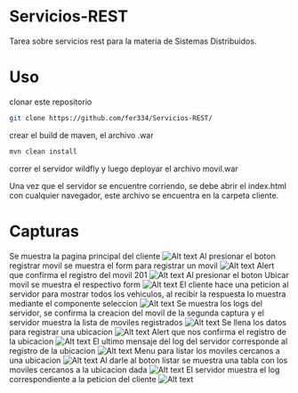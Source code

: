 # Servicios-REST
Tarea sobre servicios rest para la materia de Sistemas Distribuidos.
# Uso
clonar este repositorio
```sh
git clone https://github.com/fer334/Servicios-REST/
```
crear el build de maven, el archivo .war
```sh
mvn clean install
```
correr el servidor wildfly y luego deployar el archivo movil.war

Una vez que el servidor se encuentre corriendo, se debe abrir el index.html con cualquier navegador, este archivo se encuentra en la carpeta cliente.

# Capturas
Se muestra la pagina principal del cliente
![Alt text](capturas/Captura&#32;de&#32;pantalla&#32;de&#32;2020-10-13&#32;01-48-50.png?raw=true "Optional Title") 
Al presionar el boton registrar movil se muestra el form para registrar un movil
![Alt text](capturas/Captura&#32;de&#32;pantalla&#32;de&#32;2020-10-13&#32;01-51-31.png?raw=true "Optional Title") 
Alert que confirma el registro del movil 201
![Alt text](capturas/Captura&#32;de&#32;pantalla&#32;de&#32;2020-10-13&#32;01-53-16.png?raw=true "Optional Title") 
Al presionar el boton Ubicar movil se muestra el respectivo form
![Alt text](capturas/Captura&#32;de&#32;pantalla&#32;de&#32;2020-10-13&#32;01-54-24.png?raw=true "Optional Title") 
El cliente hace una peticion al servidor para mostrar todos los vehiculos, al recibir la respuesta lo muestra mediante el componente seleccion
![Alt text](capturas/Captura&#32;de&#32;pantalla&#32;de&#32;2020-10-13&#32;01-54-26.png?raw=true "Optional Title") 
Se muestra los logs del servidor, se confirma la creacion del movil de la segunda captura y el servidor muestra la lista de moviles registrados
![Alt text](capturas/Captura&#32;de&#32;pantalla&#32;de&#32;2020-10-13&#32;01-54-56.png?raw=true "Optional Title") 
Se llena los datos para registrar una ubicacion
![Alt text](capturas/Captura&#32;de&#32;pantalla&#32;de&#32;2020-10-13&#32;01-55-24.png?raw=true "Optional Title") 
Alert que nos confirma el registro de la ubicacion 
![Alt text](capturas/Captura&#32;de&#32;pantalla&#32;de&#32;2020-10-13&#32;01-56-00.png?raw=true "Optional Title") 
El ultimo mensaje del log del servidor corresponde al registro de la ubicacion
![Alt text](capturas/Captura&#32;de&#32;pantalla&#32;de&#32;2020-10-13&#32;01-56-06.png?raw=true "Optional Title") 
Menu para listar los moviles cercanos a una ubicacion
![Alt text](capturas/Captura&#32;de&#32;pantalla&#32;de&#32;2020-10-13&#32;01-57-15.png?raw=true "Optional Title") 
Al darle al boton listar se muestra una tabla con los moviles cercanos a la ubicacion dada
![Alt text](capturas/Captura&#32;de&#32;pantalla&#32;de&#32;2020-10-13&#32;01-58-15.png?raw=true "Optional Title") 
El servidor muestra el log correspondiente a la peticion del cliente
![Alt text](capturas/Captura&#32;de&#32;pantalla&#32;de&#32;2020-10-13&#32;01-58-19.png?raw=true "Optional Title")
